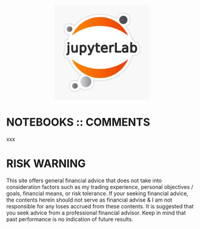 <p align="center">
  <img width="250" height="250" src="https://github.com/sobcza11/Value_in_Vogue/blob/main/_other/jup.jpg">
</p>

# NOTEBOOKS :: COMMENTS
xxx

# RISK WARNING
This site offers general financial advice that does not take into consideration factors such as my trading experience, personal objectives / goals, financial means, or risk tolerance. If your seeking financial advice, the contents herein should not serve as financial advise & I am not responsible for any loses accrued from these contents. It is suggested that you seek advice from a professional financial advisor. Keep in mind that past performance is no indication of future results.

